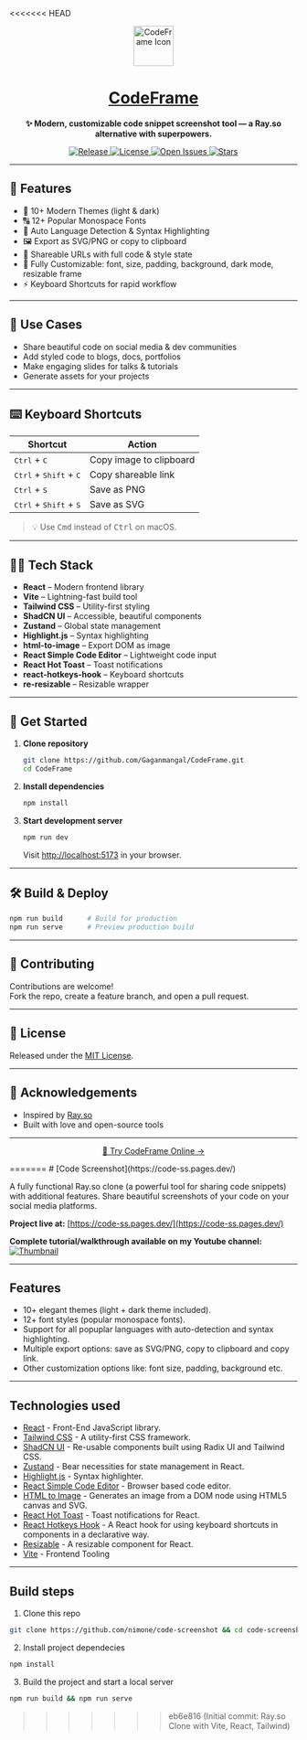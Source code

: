 <<<<<<< HEAD
<p align="center">
  <img src="https://img.icons8.com/ios-filled/50/code--v1.png" width="70" alt="CodeFrame Icon" />
</p>

<h1 align="center">
  <a href="https://code-ss.pages.dev/" target="_blank">CodeFrame</a>
</h1>

<p align="center"><b>✨ Modern, customizable code snippet screenshot tool — a Ray.so alternative with superpowers.</b></p>

<p align="center">
  <a href="https://github.com/Gaganmangal/CodeFrame/releases">
    <img src="https://img.shields.io/github/v/release/Gaganmangal/CodeFrame?style=flat-square&color=4F8CFF" alt="Release" />
  </a>
  <a href="https://github.com/Gaganmangal/CodeFrame/blob/main/LICENSE">
    <img src="https://img.shields.io/github/license/Gaganmangal/CodeFrame?style=flat-square&color=4ade80" alt="License" />
  </a>
  <a href="https://github.com/Gaganmangal/CodeFrame/issues">
    <img src="https://img.shields.io/github/issues/Gaganmangal/CodeFrame?style=flat-square&color=fdba74" alt="Open Issues" />
  </a>
  <a href="https://github.com/Gaganmangal/CodeFrame/stargazers">
    <img src="https://img.shields.io/github/stars/Gaganmangal/CodeFrame?style=flat-square&color=facc15" alt="Stars" />
  </a>
</p>

---

## 🚀 Features

- 🎨 10+ Modern Themes (light & dark)
- 🔠 12+ Popular Monospace Fonts
- 🧠 Auto Language Detection & Syntax Highlighting
- 🖼️ Export as SVG/PNG or copy to clipboard
- 🔗 Shareable URLs with full code & style state
- 🧩 Fully Customizable: font, size, padding, background, dark mode, resizable frame
- ⚡ Keyboard Shortcuts for rapid workflow

---

## 📸 Use Cases

- Share beautiful code on social media & dev communities
- Add styled code to blogs, docs, portfolios
- Make engaging slides for talks & tutorials
- Generate assets for your projects

---

## ⌨️ Keyboard Shortcuts

| Shortcut             | Action                    |
|----------------------|--------------------------|
| <kbd>Ctrl</kbd> + <kbd>C</kbd>           | Copy image to clipboard   |
| <kbd>Ctrl</kbd> + <kbd>Shift</kbd> + <kbd>C</kbd> | Copy shareable link        |
| <kbd>Ctrl</kbd> + <kbd>S</kbd>           | Save as PNG              |
| <kbd>Ctrl</kbd> + <kbd>Shift</kbd> + <kbd>S</kbd> | Save as SVG                |

> 💡 Use <kbd>Cmd</kbd> instead of <kbd>Ctrl</kbd> on macOS.

---

## 🧑‍💻 Tech Stack

- **React** – Modern frontend library
- **Vite** – Lightning-fast build tool
- **Tailwind CSS** – Utility-first styling
- **ShadCN UI** – Accessible, beautiful components
- **Zustand** – Global state management
- **Highlight.js** – Syntax highlighting
- **html-to-image** – Export DOM as image
- **React Simple Code Editor** – Lightweight code input
- **React Hot Toast** – Toast notifications
- **react-hotkeys-hook** – Keyboard shortcuts
- **re-resizable** – Resizable wrapper

---

## 🏁 Get Started

1. **Clone repository**
    ```bash
    git clone https://github.com/Gaganmangal/CodeFrame.git
    cd CodeFrame
    ```

2. **Install dependencies**
    ```bash
    npm install
    ```

3. **Start development server**
    ```bash
    npm run dev
    ```
    Visit [http://localhost:5173](http://localhost:5173) in your browser.

---

## 🛠️ Build & Deploy

```bash
npm run build      # Build for production
npm run serve      # Preview production build
```

---

## 🤝 Contributing

Contributions are welcome!  
Fork the repo, create a feature branch, and open a pull request.

---

## 📄 License

Released under the [MIT License](./LICENSE).

---

## 🙏 Acknowledgements

- Inspired by [Ray.so](https://ray.so)
- Built with love and open-source tools

---

<p align="center">
  <a href="https://code-ss.pages.dev/" target="_blank">
    🌈 Try CodeFrame Online →
  </a>
</p>
=======
# [Code Screenshot](https://code-ss.pages.dev/)

A fully functional Ray.so clone (a powerful tool for sharing code snippets) with additional features. Share beautiful screenshots of your code on your social media platforms.

**Project live at:** [https://code-ss.pages.dev/](https://code-ss.pages.dev/)

**Complete tutorial/walkthrough available on my Youtube channel:**
[![Thumbnail](https://i.ibb.co/XJMbhLG/code-ss-thumbnail.png)](https://youtu.be/F0AfwegcXBY)

---

## Features

- 10+ elegant themes (light + dark theme included).
- 12+ font styles (popular monospace fonts).
- Support for all popuplar languages with auto-detection and syntax highlighting.
- Multiple export options: save as SVG/PNG, copy to clipboard and copy link.
- Other customization options like: font size, padding, background etc.

---

## Technologies used

- [React](https://es.reactjs.org/) - Front-End JavaScript library.
- [Tailwind CSS](https://tailwindcss.com/) - A utility-first CSS framework.
- [ShadCN UI](https://ui.shadcn.com) - Re-usable components built using Radix UI and Tailwind CSS.
- [Zustand](https://zustand-demo.pmnd.rs/) - Bear necessities for state management in React.
- [Highlight.js](https://highlightjs.org/) - Syntax highlighter.
- [React Simple Code Editor](https://www.npmjs.com/package/react-simple-code-editor) - Browser based code editor.
- [HTML to Image](https://www.npmjs.com/package/html-to-image) - Generates an image from a DOM node using HTML5 canvas and SVG.
- [React Hot Toast](https://react-hot-toast.com/) - Toast notifications for React.
- [React Hotkeys Hook](https://www.npmjs.com/package/react-hotkeys-hook) - A React hook for using keyboard shortcuts in components in a declarative way.
- [Resizable](https://www.npmjs.com/package/re-resizable) - A resizable component for React.
- [Vite](https://vitejs.dev/) - Frontend Tooling

---

## Build steps

1. Clone this repo

```bash
git clone https://github.com/nimone/code-screenshot && cd code-screenshot
```

2. Install project dependecies

```bash
npm install
```

3. Build the project and start a local server

```bash
npm run build && npm run serve
```
>>>>>>> eb6e816 (Initial commit: Ray.so Clone with Vite, React, Tailwind)
